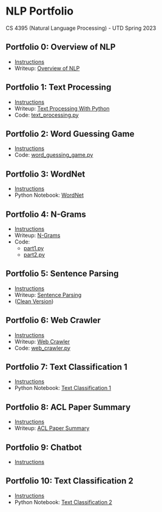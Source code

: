 # NLP Portfolio
CS 4395 (Natural Language Processing) - UTD Spring 2023

## Portfolio 0: Overview of NLP
* [Instructions](/Portfolio0/Instructions0_Setup.pdf)
* Writeup: [Overview of NLP](/Portfolio0/Overview_of_NLP.pdf)

## Portfolio 1: Text Processing
* [Instructions](/Portfolio1/Instructions1_Text_Processing_with_Python.pdf)
* Writeup: [Text Processing With Python](/Portfolio1/Text_Processing_With_Python.pdf)
* Code: [text_processing.py](/Portfolio1/text_processing.py)

## Portfolio 2: Word Guessing Game
* [Instructions](/Portfolio2/Instructions2_Word_Guess_Game.pdf)
* Code: [word_guessing_game.py](/Portfolio2/word_guessing_game.py)

## Portfolio 3: WordNet
* [Instructions](/Portfolio3/Instructions3_WordNet.pdf)
* Python Notebook: [WordNet](/Portfolio3/WordNet.pdf)

## Portfolio 4: N-Grams
* [Instructions](/Portfolio4/Instructions4_N-grams.pdf)
* Writeup: [N-Grams](/Portfolio4/NGrams.pdf)
* Code: 
  * [part1.py](/Portfolio4/part1.py)
  * [part2.py](/Portfolio4/part2.py)

## Portfolio 5: Sentence Parsing
* [Instructions](/Portfolio5/Instructions5_Sentence_Parsing.pdf)
* Writeup: [Sentence Parsing](/Portfolio5/Sentence_Parsing.pdf)
* ([Clean Version](/Portfolio5/Sentence_Parsing_Clean.pdf))

## Portfolio 6: Web Crawler
* [Instructions](/Portfolio6/Instructions6_Web_Crawler.pdf)
* Writeup: [Web Crawler](/Portfolio6/Web_Crawler.pdf)
* Code: [web_crawler.py](/Portfolio6/web_crawler.py)

## Portfolio 7: Text Classification 1
* [Instructions](/Portfolio7/Instructions7_Text_Classification_1.pdf)
* Python Notebook: [Text Classification 1](/Portfolio7/Text_Classification_1.pdf)

## Portfolio 8: ACL Paper Summary
* [Instructions](/Portfolio8/Instructions8_ACL_Paper_Summary.pdf)
* Writeup: [ACL Paper Summary](/Portfolio8/ACL_Paper_Summary.pdf)

## Portfolio 9: Chatbot
* [Instructions](/Portfolio9/Instructions9_Chatbot.pdf)

## Portfolio 10: Text Classification 2
* [Instructions](/Portfolio10/Instructions10_Text_Classification_2.pdf)
* Python Notebook: [Text Classification 2](/Portfolio10/Text_Classification_2.pdf)
